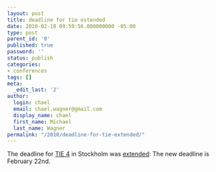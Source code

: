 ```yaml
---
layout: post
title: deadline for tie extended
date: 2010-02-18 09:59:56.000000000 -05:00
type: post
parent_id: '0'
published: true
password: ''
status: publish
categories:
- conferences
tags: []
meta:
  _edit_last: '2'
author:
  login: chael
  email: chael.wagner@gmail.com
  display_name: chael
  first_name: Michael
  last_name: Wagner
permalink: "/2010/deadline-for-tie-extended/"
---
```

The deadline for [TIE 4](http://www.nordiska.su.se/pub/jsp/polopoly.jsp?d=13236) in Stockholm was [extended](http://linguistlist.org/issues/21/21-780.html): The new deadline is February 22nd.

